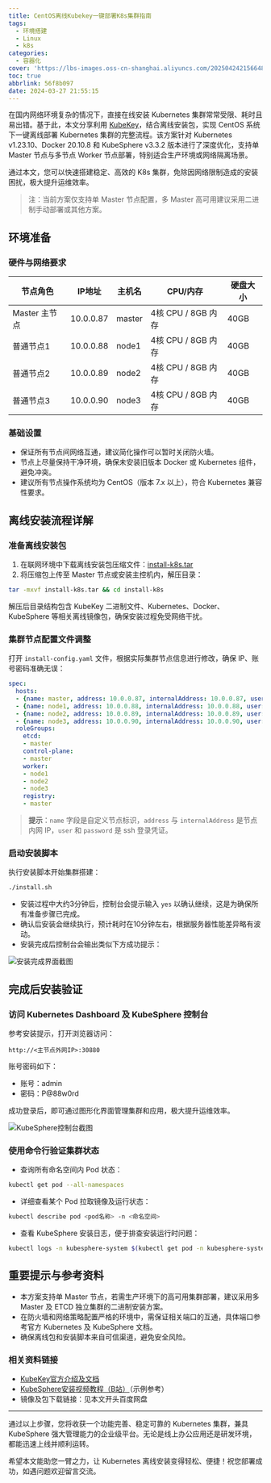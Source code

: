 ```yaml
---
title: CentOS离线Kubekey一键部署K8s集群指南
tags:
  - 环境搭建
  - Linux
  - k8s
categories:
  - 容器化
cover: 'https://lbs-images.oss-cn-shanghai.aliyuncs.com/202504242156648.png'
toc: true
abbrlink: 56f8b097
date: 2024-03-27 21:55:15
---
```


在国内网络环境复杂的情况下，直接在线安装 Kubernetes 集群常常受限、耗时且易出错。基于此，本文分享利用 [KubeKey](https://kubesphere.io/zh/docs/installing-on-linux/introduction/)，结合离线安装包，实现 CentOS 系统下一键离线部署 Kubernetes 集群的完整流程。该方案针对 Kubernetes v1.23.10、Docker 20.10.8 和 KubeSphere v3.3.2 版本进行了深度优化，支持单 Master 节点与多节点 Worker 节点部署，特别适合生产环境或网络隔离场景。

通过本文，您可以快速搭建稳定、高效的 K8s 集群，免除因网络限制造成的安装困扰，极大提升运维效率。

> 注：当前方案仅支持单 Master 节点配置，多 Master 高可用建议采用二进制手动部署或其他方案。

<!-- more -->

## 环境准备

### 硬件与网络要求

| 节点角色   | IP地址     | 主机名 | CPU/内存    | 硬盘大小  |
|------------|------------|--------|-------------|-----------|
| Master 主节点 | 10.0.0.87 | master | 4核 CPU / 8GB 内存 | 40GB    |
| 普通节点1   | 10.0.0.88 | node1  | 4核 CPU / 8GB 内存 | 40GB    |
| 普通节点2   | 10.0.0.89 | node2  | 4核 CPU / 8GB 内存 | 40GB    |
| 普通节点3   | 10.0.0.90 | node3  | 4核 CPU / 8GB 内存 | 40GB    |

### 基础设置

- 保证所有节点间网络互通，建议简化操作可以暂时关闭防火墙。
- 节点上尽量保持干净环境，确保未安装旧版本 Docker 或 Kubernetes 组件，避免冲突。
- 建议所有节点操作系统均为 CentOS（版本 7.x 以上），符合 Kubernetes 兼容性要求。

## 离线安装流程详解

### 准备离线安装包

1. 在联网环境中下载离线安装包压缩文件：[install-k8s.tar](https://pan.baidu.com/s/1ChJor7eaaKYyoKw46cNjYw?pwd=83n8)
2. 将压缩包上传至 Master 节点或安装主控机内，解压目录：
```bash
tar -mxvf install-k8s.tar && cd install-k8s
```

解压后目录结构包含 KubeKey 二进制文件、Kubernetes、Docker、KubeSphere 等相关离线镜像包，确保安装过程免受网络干扰。

### 集群节点配置文件调整

打开 `install-config.yaml` 文件，根据实际集群节点信息进行修改，确保 IP、账号密码准确无误：

```yaml
spec:
  hosts:
  - {name: master, address: 10.0.0.87, internalAddress: 10.0.0.87, user: root, password: "9ol.(OL>"}
  - {name: node1, address: 10.0.0.88, internalAddress: 10.0.0.88, user: root, password: "9ol.(OL>"}
  - {name: node2, address: 10.0.0.89, internalAddress: 10.0.0.89, user: root, password: "9ol.(OL>"}
  - {name: node3, address: 10.0.0.90, internalAddress: 10.0.0.90, user: root, password: "9ol.(OL>"}
  roleGroups:
    etcd:
    - master
    control-plane:
    - master
    worker:
    - node1
    - node2
    - node3
    registry:
    - master
```

> **提示**：`name` 字段是自定义节点标识，`address` 与 `internalAddress` 是节点内网 IP，`user` 和 `password` 是 ssh 登录凭证。

### 启动安装脚本

执行安装脚本开始集群搭建：

```bash
./install.sh
```

- 安装过程中大约3分钟后，控制台会提示输入 `yes` 以确认继续，这是为确保所有准备步骤已完成。
- 确认后安装会继续执行，预计耗时在10分钟左右，根据服务器性能差异略有波动。
- 安装完成后控制台会输出类似下方成功提示：

![安装完成界面截图](https://lbs-images.oss-cn-shanghai.aliyuncs.com/202504242153267.png)

## 完成后安装验证

### 访问 Kubernetes Dashboard 及 KubeSphere 控制台

参考安装提示，打开浏览器访问：

```text
http://<主节点外网IP>:30880
```

账号密码如下：

- 账号：admin
- 密码：P@88w0rd

成功登录后，即可通过图形化界面管理集群和应用，极大提升运维效率。

![KubeSphere控制台截图](https://lbs-images.oss-cn-shanghai.aliyuncs.com/202504242153123.png)

### 使用命令行验证集群状态

- 查询所有命名空间内 Pod 状态：

```bash
kubectl get pod --all-namespaces
```

- 详细查看某个 Pod 拉取镜像及运行状态：

```bash
kubectl describe pod <pod名称> -n <命名空间>
```

- 查看 KubeSphere 安装日志，便于排查安装运行时问题：

```bash
kubectl logs -n kubesphere-system $(kubectl get pod -n kubesphere-system -l 'app in (ks-install, ks-installer)' -o jsonpath='{.items[0].metadata.name}') -f
```

## 重要提示与参考资料

- 本方案支持单 Master 节点，若需生产环境下的高可用集群部署，建议采用多 Master 及 ETCD 独立集群的二进制安装方案。
- 在防火墙和网络策略配置严格的环境中，需保证相关端口的互通，具体端口参考官方 Kubernetes 及 KubeSphere 文档。
- 确保离线包和安装脚本来自可信渠道，避免安全风险。

### 相关资料链接

- [KubeKey官方介绍及文档](https://kubesphere.io/zh/docs/installing-on-linux/introduction/air-gapped-installation/)
- [KubeSphere安装视频教程（B站）](https://www.bilibili.com/video/BV1xxxx)（示例参考）
- 镜像及包下载链接：见本文开头百度网盘

---

通过以上步骤，您将收获一个功能完善、稳定可靠的 Kubernetes 集群，兼具 KubeSphere 强大管理能力的企业级平台。无论是线上办公应用还是研发环境，都能迅速上线并顺利运转。

希望本文能助您一臂之力，让 Kubernetes 离线安装变得轻松、便捷！祝您部署成功，如遇问题欢迎留言交流。